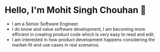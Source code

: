 # Hello, I'm Mohit Singh Chouhan 👋
- I am a Senior Software Engineer.
- I do know and value software development, I am becoming more efficient in creating product code which is very easy to read and edit.
- I am interested in how product development happens considering the market-fit and use cases in real scenarios.
